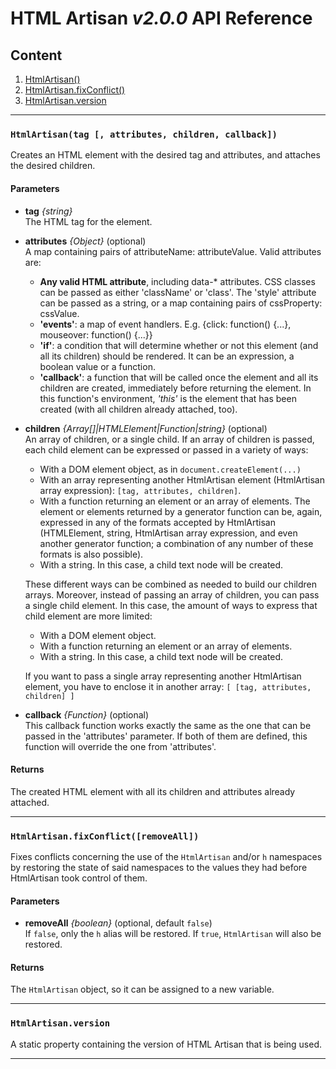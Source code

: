 # HTML Artisan *v2.0.0* API Reference

## Content

 1. [HtmlArtisan()](#htmlartisan)
 2. [HtmlArtisan.fixConflict()](#fixconflict)
 3. [HtmlArtisan.version](#version)

---
<a name="htmlartisan"></a>
### `HtmlArtisan(tag [, attributes, children, callback])`
Creates an HTML element with the desired tag and attributes, and attaches the desired children.

#### Parameters
 - **tag** *{string}*<br/>
    The HTML tag for the element.

 - **attributes** *{Object}* (optional)<br/>
A map containing pairs of attributeName: attributeValue.
Valid attributes are:
	 - **Any valid HTML attribute**, including data-* attributes.
CSS classes can be passed as either 'className' or 'class'.
The 'style' attribute can be passed as a string, or a map containing pairs of cssProperty: cssValue.
	- **'events'**: a map of event handlers. E.g. {click: function() {...}, mouseover: function() {...}}
	- **'if'**: a condition that will determine whether or not this element (and all its children) should be rendered. It can be an expression, a boolean value or a function.
	- **'callback'**: a function that will be called once the element and all its children are created, immediately before returning the element. In this function's environment, *'this'* is the element that has been created (with all children already attached, too).

 - **children** *{Array[]|HTMLElement|Function|string}* (optional)<br/>
 An array of children, or a single child.
 If an array of children is passed, each child element can be expressed or passed in a variety of ways:
	 - With a DOM element object, as in `document.createElement(...)`
	 - With an array representing another HtmlArtisan element (HtmlArtisan array expression): `[tag, attributes, children]`.
	 - With a function returning an element or an array of elements. The element or elements returned by a generator function can be, again, expressed in any of the formats accepted by HtmlArtisan (HTMLElement, string, HtmlArtisan array expression, and even another generator function; a combination of any number of these formats is also possible).
	 - With a string. In this case, a child text node will be created.

	These different ways can be combined as needed to build our children arrays.
 	Moreover, instead of passing an array of children, you can pass a single child element. In this case, the amount of ways to express that child element are more limited:
	 - With a DOM element object.
	 - With a function returning an element or an array of elements.
	 - With a string. In this case, a child text node will be created.

 	If you want to pass a single array representing another HtmlArtisan element, you have to enclose it in another array: `[ [tag, attributes, children] ]`

- **callback** *{Function}* (optional)<br/>
This callback function works exactly the same as the one that can be passed in the 'attributes' parameter. If both of them are defined, this function will override the one from 'attributes'.

#### Returns
The created HTML element with all its children and attributes already attached.

---
<a name="fixconflict"></a>
### `HtmlArtisan.fixConflict([removeAll])`
Fixes conflicts concerning the use of the `HtmlArtisan` and/or `h` namespaces by restoring the state of said namespaces to the values they had before HtmlArtisan took control of them.

#### Parameters
 - **removeAll** *{boolean}* (optional, default `false`)<br/>
 If `false`, only the `h` alias will be restored.
 If `true`, `HtmlArtisan` will also be restored.

#### Returns
The `HtmlArtisan` object, so it can be assigned to a new variable.

---
<a name="version"></a>
### `HtmlArtisan.version`
A static property containing the version of HTML Artisan that is being used.

---
